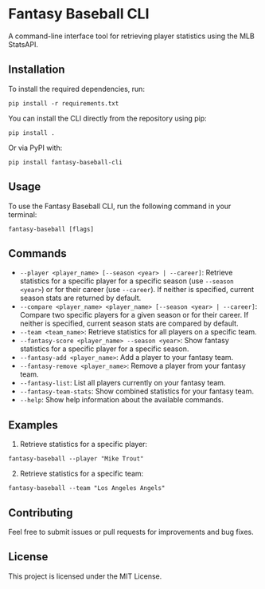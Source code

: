 # Fantasy Baseball CLI

A command-line interface tool for retrieving player statistics using the MLB StatsAPI.

## Installation

To install the required dependencies, run:

```
pip install -r requirements.txt
```

You can install the CLI directly from the repository using pip:

```
pip install .
```

Or via PyPI with:

```
pip install fantasy-baseball-cli
```

## Usage

To use the Fantasy Baseball CLI, run the following command in your terminal:

```
fantasy-baseball [flags]
```

## Commands

- `--player <player_name> [--season <year> | --career]`: Retrieve statistics for a specific player for a specific season (use `--season <year>`) or for their career (use `--career`). If neither is specified, current season stats are returned by default.
- `--compare <player_name> <player_name> [--season <year> | --career]`: Compare two specific players for a given season or for their career. If neither is specified, current season stats are compared by default.
- `--team <team_name>`: Retrieve statistics for all players on a specific team.
- `--fantasy-score <player_name> --season <year>`: Show fantasy statistics for a specific player for a specific season.
- `--fantasy-add <player_name>`: Add a player to your fantasy team.
- `--fantasy-remove <player_name>`: Remove a player from your fantasy team.
- `--fantasy-list`: List all players currently on your fantasy team.
- `--fantasy-team-stats`: Show combined statistics for your fantasy team.
- `--help`: Show help information about the available commands.

## Examples

1. Retrieve statistics for a specific player:

```
fantasy-baseball --player "Mike Trout"
```

2. Retrieve statistics for a specific team:

```
fantasy-baseball --team "Los Angeles Angels"
```

## Contributing

Feel free to submit issues or pull requests for improvements and bug fixes.

## License

This project is licensed under the MIT License.